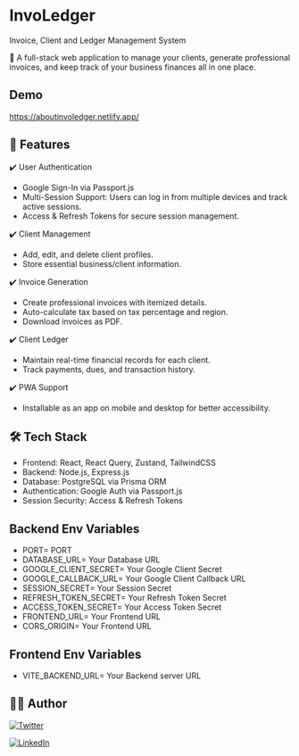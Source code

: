 # InvoLedger
Invoice, Client and Ledger Management System

📌 A full-stack web application to manage your clients, generate professional invoices, and keep track of your business finances all in one place.

## Demo
https://aboutinvoledger.netlify.app/

## 🚀 Features
✔️ User Authentication
  - Google Sign-In via Passport.js
  - Multi-Session Support: Users can log in from multiple devices and track active sessions.
  - Access & Refresh Tokens for secure session management.

✔️ Client Management
  - Add, edit, and delete client profiles.
  - Store essential business/client information.

✔️ Invoice Generation
  - Create professional invoices with itemized details.
  - Auto-calculate tax based on tax percentage and region.
  - Download invoices as PDF.
    
✔️ Client Ledger
  - Maintain real-time financial records for each client.
  - Track payments, dues, and transaction history.

✔️ PWA Support
   - Installable as an app on mobile and desktop for better accessibility.

## 🛠 Tech Stack
  - Frontend: React, React Query, Zustand, TailwindCSS
  - Backend: Node.js, Express.js
  - Database: PostgreSQL via Prisma ORM
  - Authentication: Google Auth via Passport.js
  - Session Security: Access & Refresh Tokens

## Backend Env Variables
- PORT= PORT
- DATABASE_URL= Your Database URL
- GOOGLE_CLIENT_SECRET= Your Google Client Secret
- GOOGLE_CALLBACK_URL= Your Google Client Callback URL
- SESSION_SECRET= Your Session Secret
- REFRESH_TOKEN_SECRET= Your Refresh Token Secret
- ACCESS_TOKEN_SECRET= Your Access Token Secret
- FRONTEND_URL= Your Frontend URL
- CORS_ORIGIN= Your Frontend URL

## Frontend Env Variables
- VITE_BACKEND_URL= Your Backend server URL

## :man_in_tuxedo: Author

[![Twitter](https://img.shields.io/badge/follow-%40amanthukral-1DA1F2?style=flat&logo=Twitter)](https://twitter.com/aman_thukral12)

[![LinkedIn](https://img.shields.io/badge/connect-%40amanthukral-%230077B5?style=flat&logo=LinkedIn)](https://www.linkedin.com/in/aman-thukral-574b37150/)
